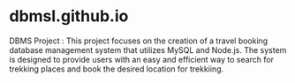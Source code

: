 # dbmsl.github.io
DBMS Project : This project focuses on the creation of a travel booking database management system that utilizes MySQL and Node.js. The system is designed to provide users with an easy and efficient way to search for trekking places and book the desired location for trekkiing.
